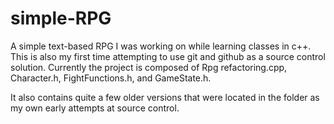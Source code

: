 # simple-RPG
A simple text-based RPG I was working on while learning classes in c++.
This is also my first time attempting to use git and github as a source control solution.
Currently the project is composed of Rpg refactoring.cpp, Character.h, FightFunctions.h, and GameState.h.

It also contains quite a few older versions that were located in the folder as my own early attempts at source control.

